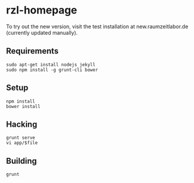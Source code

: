 # rzl-homepage

To try out the new version, visit the test installation at new.raumzeitlabor.de
(currently updated manually).

## Requirements

    sudo apt-get install nodejs jekyll
    sudo npm install -g grunt-cli bower

## Setup

    npm install
    bower install

## Hacking

    grunt serve
    vi app/$file

## Building

    grunt

